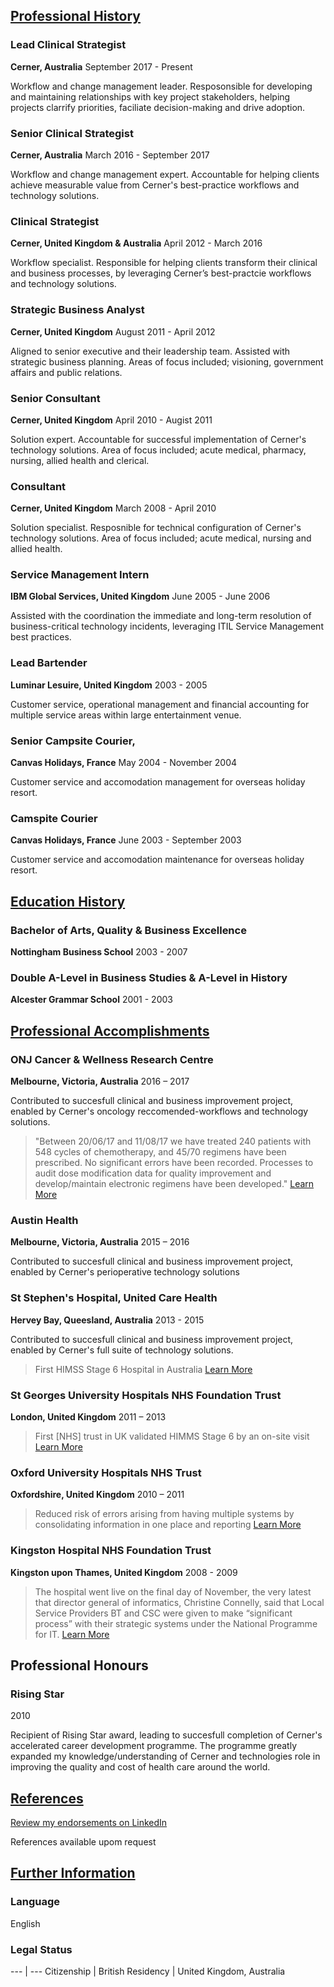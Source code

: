 ## [Professional History](#professionalhistory)

### Lead Clinical Strategist
**Cerner, Australia** 
September 2017 - Present

Workflow and change management leader. Resposonsible for developing and maintaining relationships with key project stakeholders, helping projects clarrify priorities, faciliate decision-making and drive adoption.

### Senior Clinical Strategist
**Cerner, Australia**
March 2016 - September 2017

Workflow and change management expert. Accountable for helping clients achieve measurable value from Cerner's best-practice workflows and technology solutions.

### Clinical Strategist
**Cerner, United Kingdom & Australia**
April 2012 - March 2016

Workflow specialist. Responsible for helping clients transform their clinical and business processes, by leveraging Cerner’s best-practcie workflows and technology solutions.

### Strategic Business Analyst
**Cerner, United Kingdom**
August 2011 - April 2012

Aligned to senior executive and their leadership team. Assisted with strategic business planning. Areas of focus included;  visioning, government affairs and public relations.

### Senior Consultant
**Cerner, United Kingdom**
April 2010 - Augist 2011

Solution expert. Accountable for successful implementation of Cerner's technology solutions. Area of focus included; acute medical, pharmacy, nursing, allied health and clerical.

###  Consultant
**Cerner, United Kingdom**
March 2008 - April 2010

Solution specialist. Resposnible for technical configuration of Cerner's technology solutions. Area of focus included; acute medical, nursing and allied health.

### Service Management Intern
**IBM Global Services, United Kingdom**
June 2005 - June 2006

Assisted with the coordination the immediate and long-term resolution of business-critical technology incidents, leveraging ITIL Service Management best practices.

### Lead Bartender
**Luminar Lesuire, United Kingdom**
2003 - 2005

Customer service, operational management and financial accounting for multiple service areas within large entertainment venue.

### Senior Campsite Courier,
**Canvas Holidays, France**
May 2004 - November 2004

Customer service and accomodation management for overseas holiday resort.

### Camspite Courier
**Canvas Holidays, France**
June 2003 - September 2003

Customer service and accomodation maintenance for overseas holiday resort. 

## [Education History](#educationalhistory)

### Bachelor of Arts, Quality & Business Excellence
**Nottingham Business School**
2003 - 2007

### Double A-Level in Business Studies &  A-Level in History
**Alcester Grammar School**
2001 - 2003

## [Professional Accomplishments](#professionalaccomplishments)

### ONJ Cancer & Wellness Research Centre
**Melbourne, Victoria, Australia**
2016 – 2017

Contributed to succesfull clinical and business improvement project, enabled by Cerner's oncology reccomended-workflows and technology solutions.

> "Between 20/06/17 and 11/08/17 we have treated 240 patients with 548 cycles of chemotherapy, and 45/70 regimens have been prescribed. No significant errors have been recorded. Processes to audit dose modification data for quality improvement and develop/maintain electronic regimens have been developed."
[Learn More](http://cosa-2017.p.asnevents.com.au/days/2017-11-13/abstract/47697)

### Austin Health
**Melbourne, Victoria, Australia**
2015 – 2016

Contributed to succesfull clinical and business improvement project, enabled by Cerner's perioperative technology solutions

### St Stephen's Hospital, United Care Health
**Hervey Bay, Queesland, Australia**
2013 - 2015

Contributed to succesfull clinical and business improvement project, enabled by Cerner's full suite of technology solutions.

>  First HIMSS Stage 6 Hospital in Australia
[Learn More](http://www.himssanalyticsasia.org/about/pressRoom-pressrelease19.asp)

### St Georges University Hospitals NHS Foundation Trust
**London, United Kingdom**
2011 – 2013

> First [NHS] trust in UK validated HIMMS Stage 6 by an on-site visit
[Learn More](https://www.stgeorges.nhs.uk/newsitem/st-georges-receives-national-accreditation-himss-stage-6/)

### Oxford University Hospitals NHS Trust
**Oxfordshire, United Kingdom**
2010 – 2011

> Reduced risk of errors arising from having multiple systems by consolidating information in one place and reporting
[Learn More](http://www.ouh.nhs.uk/patient-guide/documents/epr-case-study.pdf)

### Kingston Hospital NHS Foundation Trust
**Kingston upon Thames, United Kingdom**
2008 - 2009

> The hospital went live on the final day of November, the very latest that director general of informatics, Christine Connelly, said that Local Service Providers BT and CSC were given to make “significant process” with their strategic systems under the National Programme for IT.
[Learn More](https://www.digitalhealth.net/2009/12/kingston-hits-go-live-date-with-cerner/)

## Professional Honours

### Rising Star
2010

Recipient of Rising Star award, leading to succesfull completion of Cerner's accelerated career development programme. The programme greatly expanded my knowledge/understanding of Cerner and technologies role in improving the quality and cost of health care around the world.

## [References](#references)

[Review my endorsements on LinkedIn](https://www.linkedin.com/in/dalecraigwright/)

References available upom request

## [Further Information](#furtherinformation)

### Language

English

### Legal Status

--- | ---
Citizenship | British
Residency | United Kingdom, Australia

